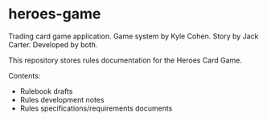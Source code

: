 # heroes-game
Trading card game application. Game system by Kyle Cohen. Story by Jack Carter. Developed by both.

This repository stores rules documentation for the Heroes Card Game.

 Contents:
 - Rulebook drafts
 - Rules development notes
 - Rules specifications/requirements documents

